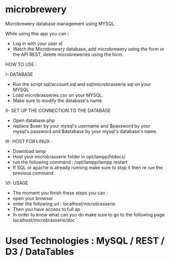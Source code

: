 # microbrewery


Microbrewery database management using MYSQL.


While using this app you can :

- Log in with your user id
- Watch the Microbrewery database, add microbrewery using the form or the API REST, delete microbreweries using the form.



HOW TO USE :

I- DATABASE
- Run the script sql/account.sql and sql/microbrasserie.sql on your MYSQL
- Load microbrasseries.csv on your MYSQL.
- Make sure to modify the database's name.

II- SET UP THE CONNECTION TO THE DATABASE
- Open database.php
- replace $user by your mysql's username and $password by your mysql's password and $database by your mysql's database's name.

III- HOST
FOR LINUX :
- Download lamp
- Host your microbrasserie folder in opt/lampp/htdocs/
- run the following command : /opt/lampp/lampp restart
- If SQL or apache is already running make sure to stop it then re run the previous command

VI- USAGE
- The moment you finish these steps you can :
- open your browser
- enter the following url : localhost/microbrasserie
- Then you have access to full ap
- In order to know what can you do make sure to go to the following page localhost/microbrasserie/doc


# Used Technologies : MySQL / REST / D3 / DataTables
